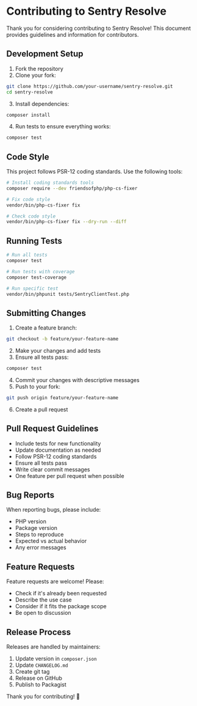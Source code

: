 # Contributing to Sentry Resolve

Thank you for considering contributing to Sentry Resolve! This document provides guidelines and information for contributors.

## Development Setup

1. Fork the repository
2. Clone your fork:
```bash
git clone https://github.com/your-username/sentry-resolve.git
cd sentry-resolve
```

3. Install dependencies:
```bash
composer install
```

4. Run tests to ensure everything works:
```bash
composer test
```

## Code Style

This project follows PSR-12 coding standards. Use the following tools:

```bash
# Install coding standards tools
composer require --dev friendsofphp/php-cs-fixer

# Fix code style
vendor/bin/php-cs-fixer fix

# Check code style
vendor/bin/php-cs-fixer fix --dry-run --diff
```

## Running Tests

```bash
# Run all tests
composer test

# Run tests with coverage
composer test-coverage

# Run specific test
vendor/bin/phpunit tests/SentryClientTest.php
```

## Submitting Changes

1. Create a feature branch:
```bash
git checkout -b feature/your-feature-name
```

2. Make your changes and add tests
3. Ensure all tests pass:
```bash
composer test
```

4. Commit your changes with descriptive messages
5. Push to your fork:
```bash
git push origin feature/your-feature-name
```

6. Create a pull request

## Pull Request Guidelines

- Include tests for new functionality
- Update documentation as needed
- Follow PSR-12 coding standards
- Ensure all tests pass
- Write clear commit messages
- One feature per pull request when possible

## Bug Reports

When reporting bugs, please include:
- PHP version
- Package version
- Steps to reproduce
- Expected vs actual behavior
- Any error messages

## Feature Requests

Feature requests are welcome! Please:
- Check if it's already been requested
- Describe the use case
- Consider if it fits the package scope
- Be open to discussion

## Release Process

Releases are handled by maintainers:
1. Update version in `composer.json`
2. Update `CHANGELOG.md`
3. Create git tag
4. Release on GitHub
5. Publish to Packagist

Thank you for contributing! 🎉
